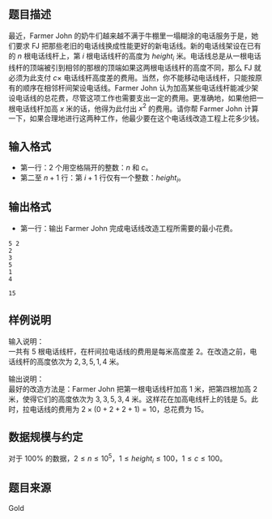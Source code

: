 ## 题目描述
最近，Farmer John 的奶牛们越来越不满于牛棚里一塌糊涂的电话服务于是，她们要求 FJ 把那些老旧的电话线换成性能更好的新电话线。新的电话线架设在已有的 $n$ 根电话线杆上，第 $i$ 根电话线杆的高度为 $height_i$ 米。电话线总是从一根电话线杆的顶端被引到相邻的那根的顶端如果这两根电话线杆的高度不同，那么 FJ 就必须为此支付 $c\times$ 电话线杆高度差的费用。当然，你不能移动电话线杆，只能按原有的顺序在相邻杆间架设电话线。Farmer John 认为加高某些电话线杆能减少架设电话线的总花费，尽管这项工作也需要支出一定的费用。更准确地，如果他把一根电话线杆加高 $x$ 米的话，他得为此付出 $x^2$ 的费用。请你帮 Farmer John 计算一下，如果合理地进行这两种工作，他最少要在这个电话线改造工程上花多少钱。
## 输入格式
* 第一行：$2$ 个用空格隔开的整数：$n$ 和 $c$。
* 第二至 $n+1$ 行：第 $i+1$ 行仅有一个整数：$height_i$。
## 输出格式
* 第一行：输出 Farmer John 完成电话线改造工程所需要的最小花费。

```input1
5 2
2
3
5
1
4
```
```output1
15
```
## 样例说明
输入说明：  
一共有 $5$ 根电话线杆，在杆间拉电话线的费用是每米高度差 $2$。在改造之前，电话线杆的高度依次为 $2,3,5,1,4$ 米。

输出说明：  
最好的改造方法是：Farmer John 把第一根电话线杆加高 $1$ 米，把第四根加高 $2$ 米，使得它们的高度依次为 $3,3,5,3,4$ 米。这样花在加高电线杆上的钱是 $5$。此时，拉电话线的费用为 $2\times(0+2+2+1) = 10$，总花费为 $15$。

## 数据规模与约定
对于 $100\%$ 的数据，$2 \le n \le 10^5$，$1\le height_i\le100$，$1\le c\le100$。
## 题目来源
Gold